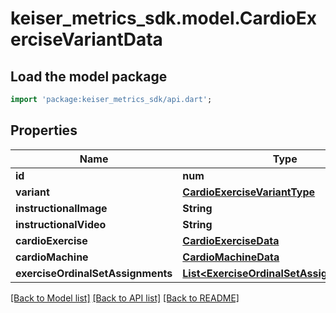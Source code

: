 # keiser_metrics_sdk.model.CardioExerciseVariantData

## Load the model package
```dart
import 'package:keiser_metrics_sdk/api.dart';
```

## Properties
Name | Type | Description | Notes
------------ | ------------- | ------------- | -------------
**id** | **num** |  | 
**variant** | [**CardioExerciseVariantType**](CardioExerciseVariantType.md) |  | 
**instructionalImage** | **String** |  | [optional] 
**instructionalVideo** | **String** |  | [optional] 
**cardioExercise** | [**CardioExerciseData**](CardioExerciseData.md) |  | [optional] 
**cardioMachine** | [**CardioMachineData**](CardioMachineData.md) |  | [optional] 
**exerciseOrdinalSetAssignments** | [**List&lt;ExerciseOrdinalSetAssignmentData&gt;**](ExerciseOrdinalSetAssignmentData.md) |  | [optional] 

[[Back to Model list]](../README.md#documentation-for-models) [[Back to API list]](../README.md#documentation-for-api-endpoints) [[Back to README]](../README.md)


